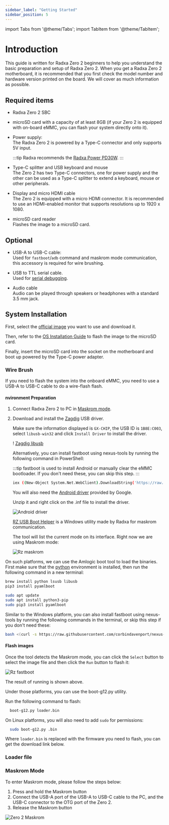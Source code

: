 ```yaml
---
sidebar_label: "Getting Started"
sidebar_position: 5
---
```


import Tabs from '@theme/Tabs';
import TabItem from '@theme/TabItem';

# Introduction

This guide is written for Radxa Zero 2 beginners to help you understand the basic preparation and setup of Radxa Zero 2.
When you get a Radxa Zero 2 motherboard, it is recommended that you first check the model number and hardware version printed on the board.
We will cover as much information as possible.

## Required items

- Radxa Zero 2 SBC

- microSD card with a capacity of at least 8GB (if your Zero 2 is equipped with on-board eMMC, you can flash your system directly onto it).

- Power supply:  
  The Radxa Zero 2 is powered by a Type-C connector and only supports 5V input.

  :::tip
  Radxa recommends the [Radxa Power PD30W](/accessories/pd_30w).
  :::

- Type-C splitter and USB keyboard and mouse  
  The Zero 2 has two Type-C connectors, one for power supply and the other can be used as a Type-C splitter to extend a keyboard, mouse or other peripherals.

- Display and micro HDMI cable  
  The Zero 2 is equipped with a micro HDMI connector. It is recommended to use an HDMI-enabled monitor that supports resolutions up to 1920 x 1080.

- microSD card reader  
  Flashes the image to a microSD card.

## Optional

- USB-A to USB-C cable:  
  Used for `fastboot`/`adb` command and maskrom mode communication, this accessory is required for wire brushing.

- USB to TTL serial cable.  
  Used for [serial debugging](/general-tutorial/serial).

- Audio cable  
  Audio can be played through speakers or headphones with a standard 3.5 mm jack.

## System Installation

First, select the [official image](/zero/official-images) you want to use and download it.

Then, refer to the [OS Installation Guide](/general-tutorial/os-installation) to flash the image to the microSD card.

Finally, insert the microSD card into the socket on the motherboard and boot up powered by the Type-C power adapter.

### Wire Brush

If you need to flash the system into the onboard eMMC, you need to use a USB-A to USB-C cable to do a wire-flash flash.

#### nvironment Preparation

<Tabs queryString="host_os">
<TabItem value="Windows">

1. Connect Radxa Zero 2 to PC in [Maskrom mode](#maskrom-mode).

2. Download and install the [Zagdig](https://zadig.akeo.ie/) USB driver.

   Make sure the information displayed is `GX-CHIP`, the USB ID is `1B8E:C003`, select `libusb-win32` and click `Install Driver` to install the driver.

   ! [Zagdig libusb](/img/zero/zero2/Zagdig-libusb.webp)

   Alternatively, you can install fastboot using nexus-tools by running the following command in PowerShell:

   :::tip
   fastboot is used to install Android or manually clear the eMMC bootloader. If you don't need these, you can skip this step.
   :::

   ```bash
   iex ((New-Object System.Net.WebClient).DownloadString('https://raw.githubusercontent.com/corbindavenport/nexus-tools/master/install.ps1'))
   ```

   You will also need the [Android driver](https://dl.google.com/android/repository/usb_driver_r13-windows.zip) provided by Google.

   Unzip it and right click on the .inf file to install the driver.

   ![Android driver](/img/zero/zero2/Install-win-android-driver.webp)

   [RZ USB Boot Helper](https://dl.radxa.com/zero/tools/windows/RZ_USB_Boot_Helper_V1.0.0.zip) is a Windows utility made by Radxa for maskrom communication.

   The tool will list the current mode on its interface. Right now we are using Maskrom mode:

   ![Rz maskrom](/img/zero/zero2/Rz-usb-helper-maskrom.webp)

</TabItem>
<TabItem value="Linux/MacOS">

On such platforms, we can use the Amlogic boot tool to load the binaries. First make sure that the [python](https://www.python.org/) environment is installed, then run the following command in a new terminal:

<Tabs>
<TabItem value="MacOS">

```bash
brew install python lsusb libusb
pip3 install pyamlboot
```

</TabItem>
<TabItem value="Linux">

```bash
sudo apt update
sudo apt install python3-pip
sudo pip3 install pyamlboot
```

</TabItem>
</Tabs>

Similar to the Windows platform, you can also install fastboot using nexus-tools by running the following commands in the terminal, or skip this step if you don't need these:

```bash
bash <(curl -s https://raw.githubusercontent.com/corbindavenport/nexus-tools/master/install.sh)
```

</TabItem>
</Tabs>

#### Flash images

<Tabs>
<TabItem value="Windows">

Once the tool detects the Maskrom mode, you can click the `Select` button to select the image file and then click the `Run` button to flash it:

![Rz fastboot](/img/zero/zero2/Rz-usb-helper-fastboot.webp)

The result of running is shown above.

</TabItem>
<TabItem value="Linux/MacOS">

Under those platforms, you can use the boot-g12.py utility.

Run the following command to flash:

```bash
  boot-g12.py loader.bin
```

On Linux platforms, you will also need to add `sudo` for permissions:

```bash
  sudo boot-g12.py .bin
```

Where `loader.bin` is replaced with the firmware you need to flash, you can get the download link below.

</TabItem>
</Tabs>

### Loader file

### Maskrom Mode

To enter Maskrom mode, please follow the steps below:

1. Press and hold the Maskrom button
2. Connect the USB-A port of the USB-A to USB-C cable to the PC, and the USB-C connector to the OTG port of the Zero 2.
3. Release the Maskrom button

![Zero 2 Maskrom](/img/zero/zero2/zero2-maskrom.webp)
